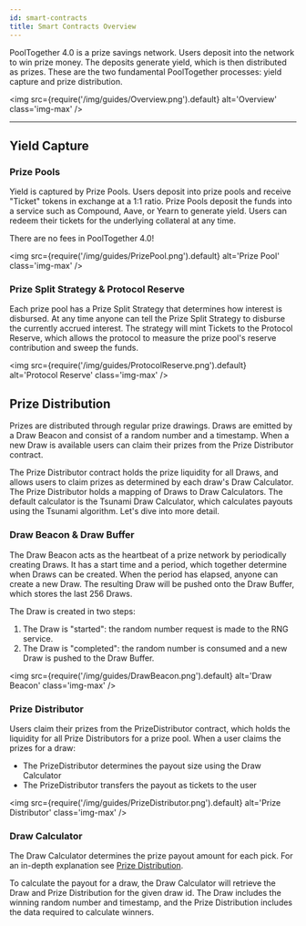 ```yaml
---
id: smart-contracts
title: Smart Contracts Overview
---
```


PoolTogether 4.0 is a prize savings network. Users deposit into the network to win prize money. The deposits generate yield, which is then distributed as prizes. These are the two fundamental PoolTogether processes: yield capture and prize distribution.

<img
src={require('/img/guides/Overview.png').default}
alt='Overview'
class='img-max'
/>

---

## Yield Capture

### Prize Pools

Yield is captured by Prize Pools. Users deposit into prize pools and receive "Ticket" tokens in exchange at a 1:1 ratio. Prize Pools deposit the funds into a service such as Compound, Aave, or Yearn to generate yield. Users can redeem their tickets for the underlying collateral at any time.

There are no fees in PoolTogether 4.0!

<img
src={require('/img/guides/PrizePool.png').default}
alt='Prize Pool'
class='img-max'
/>

### Prize Split Strategy & Protocol Reserve

Each prize pool has a Prize Split Strategy that determines how interest is disbursed. At any time anyone can tell the Prize Split Strategy to disburse the currently accrued interest. The strategy will mint Tickets to the Protocol Reserve, which allows the protocol to measure the prize pool's reserve contribution and sweep the funds.

<img
src={require('/img/guides/ProtocolReserve.png').default}
alt='Protocol Reserve'
class='img-max'
/>

## Prize Distribution

Prizes are distributed through regular prize drawings. Draws are emitted by a Draw Beacon and consist of a random number and a timestamp. When a new Draw is available users can claim their prizes from the Prize Distributor contract.

The Prize Distributor contract holds the prize liquidity for all Draws, and allows users to claim prizes as determined by each draw's Draw Calculator. The Prize Distributor holds a mapping of Draws to Draw Calculators.
The default calculator is the Tsunami Draw Calculator, which calculates payouts using the Tsunami algorithm.
Let's dive into more detail.

### Draw Beacon & Draw Buffer

The Draw Beacon acts as the heartbeat of a prize network by periodically creating Draws. It has a start time and a period, which together determine when Draws can be created. When the period has elapsed, anyone can create a new Draw. The resulting Draw will be pushed onto the Draw Buffer, which stores the last 256 Draws.

The Draw is created in two steps:

1. The Draw is "started": the random number request is made to the RNG service.
2. The Draw is "completed": the random number is consumed and a new Draw is pushed to the Draw Buffer.

<img
src={require('/img/guides/DrawBeacon.png').default}
alt='Draw Beacon'
class='img-max'
/>

### Prize Distributor

Users claim their prizes from the PrizeDistributor contract, which holds the liquidity for all Prize Distributors for a prize pool. When a user claims the prizes for a draw:

- The PrizeDistributor determines the payout size using the Draw Calculator
- The PrizeDistributor transfers the payout as tickets to the user

<img
src={require('/img/guides/PrizeDistributor.png').default}
alt='Prize Distributor'
class='img-max'
/>

### Draw Calculator

The Draw Calculator determines the prize payout amount for each pick. For an in-depth explanation see [Prize Distribution](/protocol/architecture/prize-distribution).

To calculate the payout for a draw, the Draw Calculator will retrieve the Draw and Prize Distribution for the given draw id. The Draw includes the winning random number and timestamp, and the Prize Distribution includes the data required to calculate winners.
